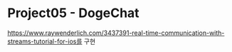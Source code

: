# Project05 - DogeChat

https://www.raywenderlich.com/3437391-real-time-communication-with-streams-tutorial-for-ios를 구현
